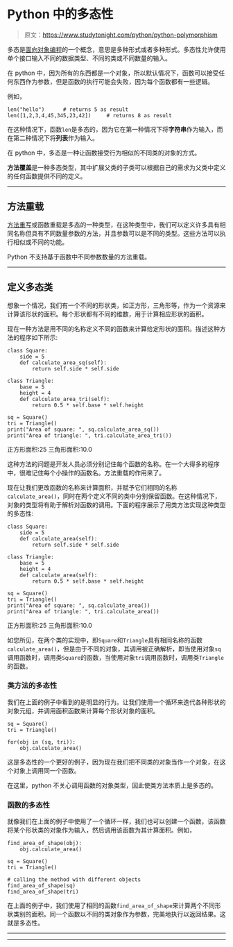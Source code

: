 # Python 中的多态性

> 原文：<https://www.studytonight.com/python/python-polymorphism>

多态是[面向对象编程](oops-basics-python)的一个概念，意思是多种形式或者多种形式。多态性允许使用单个接口输入不同的数据类型、不同的类或不同数量的输入。

在 python 中，因为所有的东西都是一个对象，所以默认情况下，函数可以接受任何东西作为参数，但是函数的执行可能会失败，因为每个函数都有一些逻辑。

例如，

```
len("hello")      # returns 5 as result
len([1,2,3,4,45,345,23,42])     # returns 8 as result
```

在这种情况下，函数`len`是多态的，因为它在第一种情况下将**字符串**作为输入，而在第二种情况下将**列表**作为输入。

在 python 中，多态是一种让函数接受行为相似的不同类的对象的方式。

**方法覆盖**是一种多态类型，其中扩展父类的子类可以根据自己的需求为父类中定义的任何函数提供不同的定义。

* * *

## 方法重载

[方法重写](method-overriding-in-python)或函数重载是多态的一种类型，在这种类型中，我们可以定义许多具有相同名称但具有不同数量参数的方法，并且参数可以是不同的类型。这些方法可以执行相似或不同的功能。

Python 不支持基于函数中不同参数数量的方法重载。

* * *

## 定义多态类

想象一个情况，我们有一个不同的形状类，如正方形，三角形等，作为一个资源来计算该形状的面积。每个形状都有不同的维数，用于计算相应形状的面积。

现在一种方法是用不同的名称定义不同的函数来计算给定形状的面积。描述这种方法的程序如下所示:

```
class Square:
    side = 5     
    def calculate_area_sq(self):
        return self.side * self.side

class Triangle:
    base = 5
    height = 4
    def calculate_area_tri(self):
        return 0.5 * self.base * self.height

sq = Square()
tri = Triangle()
print("Area of square: ", sq.calculate_area_sq())
print("Area of triangle: ", tri.calculate_area_tri())
```

正方形面积:25 三角形面积:10.0

这种方法的问题是开发人员必须分别记住每个函数的名称。在一个大得多的程序中，很难记住每个小操作的函数名。方法重载的作用来了。

现在让我们更改函数的名称来计算面积，并赋予它们相同的名称`calculate_area()`，同时在两个定义不同的类中分别保留函数。在这种情况下，对象的类型将有助于解析对函数的调用。下面的程序展示了用类方法实现这种类型的多态性:

```
class Square:
    side = 5     
    def calculate_area(self):
        return self.side * self.side

class Triangle:
    base = 5
    height = 4
    def calculate_area(self):
        return 0.5 * self.base * self.height

sq = Square()
tri = Triangle()
print("Area of square: ", sq.calculate_area())
print("Area of triangle: ", tri.calculate_area())
```

正方形面积:25 三角形面积:10.0

如您所见，在两个类的实现中，即`Square`和`Triangle`具有相同名称的函数`calculate_area()`，但是由于不同的对象，其调用被正确解析，即当使用对象`sq`调用函数时，调用类`Square`的函数，当使用对象`tri`调用函数时，调用类`Triangle`的函数。

### 类方法的多态性

我们在上面的例子中看到的是明显的行为。让我们使用一个循环来迭代各种形状的对象元组，并调用面积函数来计算每个形状对象的面积。

```
sq = Square()
tri = Triangle()

for(obj in (sq, tri)):
    obj.calculate_area()
```

这是多态性的一个更好的例子，因为现在我们把不同类的对象当作一个对象，在这个对象上调用同一个函数。

在这里，python 不关心调用函数的对象类型，因此使类方法本质上是多态的。

### 函数的多态性

就像我们在上面的例子中使用了一个循环一样，我们也可以创建一个函数，该函数将某个形状类的对象作为输入，然后调用该函数为其计算面积。例如，

```
find_area_of_shape(obj):
    obj.calculate_area()

sq = Square()
tri = Triangle()

# calling the method with different objects
find_area_of_shape(sq)
find_area_of_shape(tri)
```

在上面的例子中，我们使用了相同的函数`find_area_of_shape`来计算两个不同形状类别的面积。同一个函数以不同的类对象作为参数，完美地执行以返回结果。这就是多态性。

* * *

* * *